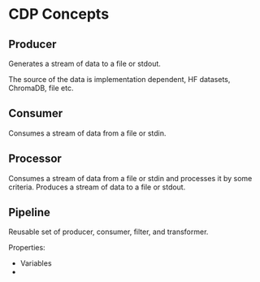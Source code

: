 # CDP Concepts

## Producer

Generates a stream of data to a file or stdout.

The source of the data is implementation dependent, HF datasets, ChromaDB, file etc.

## Consumer

Consumes a stream of data from a file or stdin.

## Processor

Consumes a stream of data from a file or stdin and processes it by some criteria. Produces a stream of data to a file or
stdout.

## Pipeline

Reusable set of producer, consumer, filter, and transformer.

Properties:
- Variables
- 